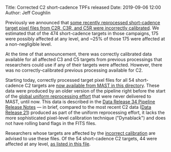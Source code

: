 Title: Corrected C2 short-cadence TPFs released
Date: 2019-09-06 12:00
Author: Jeff Coughlin

Previously we announced that [some recently reprocessed short-cadence target pixel files from C2R, C3R, and C5R were incorrectly calibrated](incorrect-pixel-level-calibration-of-short-cadence-tpfs-for-some-c2r-c3r-and-c5r-targets.html). We estimated that of the 474 short-cadence targets in those campaigns, 175 were possibly affected at any level, and ~25% of those 175 were affected at a non-negligible level.

At the time of that announcement, there was correctly calibrated data available for all affected C3 and C5 targets from previous processings that researchers could use if any of their targets were affected. However, there was no correctly-calibrated previous processing available for C2.

Starting today, correctly processed target pixel files for all 54 short-cadence C2 targets are [now available from MAST in this directory](https://archive.stsci.edu/missions/k2/target_pixel_files/old_release_bundles/c2/old_release_files/). These data were produced by an older version of the pipeline right before the start of the [global uniform reprocessing effort](k2-uniform-global-reprocessing-underway.html) that were never delivered to MAST, until now. This data is described in the [Data Release 34 Pipeline Release Notes](k2-pipeline-release-notes.html#data-release-34) &mdash; in brief, compared to the most recent C2 data ([Data Release 21](k2-pipeline-release-notes.html#data-release-21)) produced as part of the uniform reprocessing effort, it lacks the more sophisticated pixel-level calibration technique ("Dynablack") and does not have rolling band flags in the FITS files.

Researchers whose targets are affected by the [incorrect calibration](incorrect-pixel-level-calibration-of-short-cadence-tpfs-for-some-c2r-c3r-and-c5r-targets.html) are advised to use these files. Of the 54 short-cadence C2 targets, 44 were affected at any level, [as listed in this file](/data/documentation/k2_reproc_c2_c3_c5_bad_short_cadence_target_list.csv).
